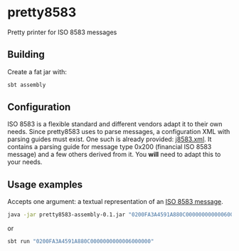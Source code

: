 # pretty8583
Pretty printer for ISO 8583 messages

## Building
Create a fat jar with:
```bash
sbt assembly
``` 

## Configuration
ISO 8583 is a flexible standard and different vendors adapt it to their own needs. Since pretty8583 uses []() to parse messages, a configuration XML with parsing guides must exist. One such is already provided: [j8583.xml](../blob/master/src/main/resources/j8583.xml). It contains a parsing guide for message type 0x200 (financial ISO 8583 message) and a few others derived from it. You **will** need to adapt this to your needs.

## Usage examples
Accepts one argument: a textual representation of an [ISO 8583 message](https://en.wikipedia.org/wiki/ISO_8583).

```bash
java -jar pretty8583-assembly-0.1.jar "0200FA3A4591A880C0000000000006000000..."
```
or
```bash
sbt run "0200FA3A4591A880C0000000000006000000"
```
